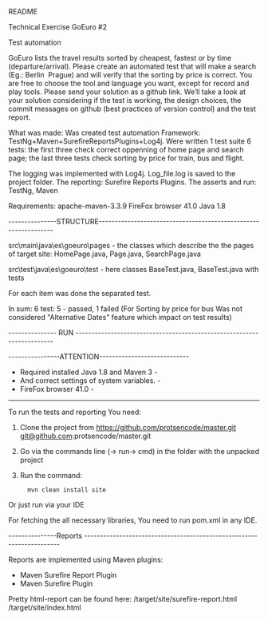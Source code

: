README

Technical Exercise GoEuro #2

Test automation

GoEuro lists the travel results sorted by cheapest, fastest or by time (departure/arrival). Please create an automated test that will make a search (Eg.: Berlin ­ Prague) and will verify that the sorting by price is correct. You are free to choose the tool and language you want, except for record and play tools.
Please send your solution as a github link. We’ll take a look at your solution considering if the test is working, the design choices, the commit messages on github (best practices of version control) and the test report.

What was made:
Was created test automation Framework: TestNg+Maven+SurefireReportsPlugins+Log4j.
Were written 1 test suite 6 tests: the first three check correct oppenning of home page and search page; the last three tests check sorting by price for train, bus and flight.

The logging was implemented with Log4j. Log_file.log is saved to the  project folder.
The reporting: Surefire Reports Plugins.
The asserts and run: TestNg, Maven

Requirements:
apache-maven-3.3.9
FireFox browser 41.0
Java 1.8


---------------STRUCTURE----------------------------------------------------------------

src\main\java\es\goeuro\pages - the classes which describe the the pages of target site: HomePage.java, Page.java, SearchPage.java

src\test\java\es\goeuro\test - here classes BaseTest.java, BaseTest.java with tests

For each item  was done the separated test.

In sum: 6 test:
5 - passed,
1 failed (For Sorting by price for bus Was not considered "Alternative Dates" feature which impact on test results)

--------------- RUN -----------------------------------------------------------------------

----------------ATTENTION----------------------------
- Required installed Java 1.8 and Maven 3           -
- And correct settings of system variables.         -
- FireFox browser 41.0                              -
-----------------------------------------------------

To run the tests and reporting You need:
1. Clone the project from https://github.com/protsencode/master.git 
                          git@github.com:protsencode/master.git

2. Go via the commands line (-> run-> cmd) in the folder with the unpacked project

3. Run the command:

         mvn clean install site

Or just run via your IDE

For fetching the all necessary libraries, You need to run pom.xml in any IDE.

---------------Reports ----------------------------------------------------------------------

Reports are implemented using Maven plugins:
 - Maven Surefire Report Plugin
 - Maven Surefire Plugin

Pretty html-report can be found here: /target/site/surefire-report.html
                                      /target/site/index.html

